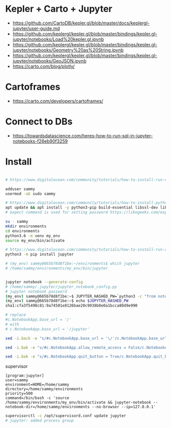 
# Kepler + Carto + Jupyter

- https://github.com/CartoDB/kepler.gl/blob/master/docs/keplergl-jupyter/user-guide.md
- https://github.com/keplergl/kepler.gl/blob/master/bindings/kepler.gl-jupyter/notebooks/Load%20kepler.gl.ipynb
- https://github.com/keplergl/kepler.gl/blob/master/bindings/kepler.gl-jupyter/notebooks/Geometry%20as%20String.ipynb
- https://github.com/keplergl/kepler.gl/blob/master/bindings/kepler.gl-jupyter/notebooks/GeoJSON.ipynb
- https://carto.com/blog/plotly/

# Cartoframes

- https://carto.com/developers/cartoframes/

# Connect to DBs
- https://towardsdatascience.com/heres-how-to-run-sql-in-jupyter-notebooks-f26eb90f3259


# Install


```bash

# https://www.digitalocean.com/community/tutorials/how-to-install-run-connect-to-jupyter-notebook-on-remote-server

adduser sammy
usermod -aG sudo sammy

# https://www.digitalocean.com/community/tutorials/how-to-install-python-3-and-set-up-a-programming-environment-on-an-ubuntu-18-04-server
apt update && apt install -y python3-pip build-essential libssl-dev libffi-dev python3-dev python3-venv expect
# expect command is used for setting password https://likegeeks.com/expect-command/ 

su - sammy
mkdir environments
cd environments
python3.6 -m venv my_env
source my_env/bin/activate

# https://www.digitalocean.com/community/tutorials/how-to-install-run-connect-to-jupyter-notebook-on-remote-server
python3 -m pip install jupyter

# (my_env) sammy@665b78d8f1be:~/environments$ which jupyter
# /home/sammy/environments/my_env/bin/jupyter


jupyter notebook --generate-config
# /home/sammy/.jupyter/jupyter_notebook_config.py
# jupyter notebook password
(my_env) sammy@665b78d8f1be:~$ JUPYTER_HASHED_PW=`python3 -c "from notebook.auth import passwd; print(passwd('your_password'))"`
(my_env) sammy@665b78d8f1be:~$ echo $JUPYTER_HASHED_PW
sha1:cfa3f5498c81:9a74501e8126bae20c9938b0e0a1bcca80d9e990

# replace
#c.NotebookApp.base_url = '/'
# with
# c.NotebookApp.base_url = '/jupyter'

sed -i.back -e "s/#c.NotebookApp.base_url = '\/'/c.NotebookApp.base_url = '\/jupyter'/" /home/sammy/.jupyter/jupyter_notebook_config.py

sed -i.bak -e "s/#c.NotebookApp.allow_remote_access = False/c.NotebookApp.allow_remote_access = True/" /home/sammy/.jupyter/jupyter_notebook_config.py

sed -i.bak -e "s/#c.NotebookApp.quit_button = True/c.NotebookApp.quit_button = False/" /home/sammy/.jupyter/jupyter_notebook_config.py

```

supervisor

```
[program:jupyter]
user=sammy
environment=HOME=/home/sammy
directory=/home/sammy/environments
priority=500
command=/bin/bash -c 'source /home/sammy/environments/my_env/bin/activate && jupyter-notebook --notebook-dir=/home/sammy/environments --no-browser --ip=127.0.0.1'

```

```bash
supervisorctl -c /opt/supervisord.conf update jupyter
# jupyter: added process group
```
